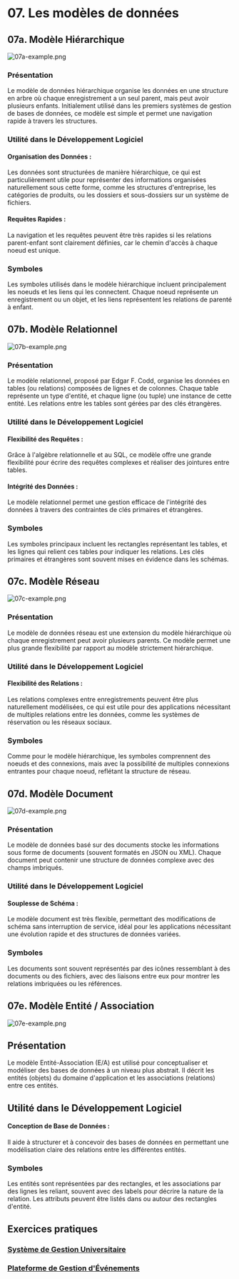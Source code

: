 # 07. Les modèles de données

## 07a. Modèle Hiérarchique

![07a-example.png](../images/07a-example.png)

### Présentation

Le modèle de données hiérarchique organise les données en une structure en arbre où chaque enregistrement a un seul
parent, mais peut avoir plusieurs enfants. Initialement utilisé dans les premiers systèmes de gestion de bases de
données, ce modèle est simple et permet une navigation rapide à travers les structures.

### Utilité dans le Développement Logiciel

#### Organisation des Données :

Les données sont structurées de manière hiérarchique, ce qui est particulièrement utile pour représenter des
informations organisées naturellement sous cette forme, comme les structures d'entreprise, les catégories de produits,
ou les dossiers et sous-dossiers sur un système de fichiers.

#### Requêtes Rapides :

La navigation et les requêtes peuvent être très rapides si les relations parent-enfant sont clairement définies, car le
chemin d'accès à chaque noeud est unique.

### Symboles

Les symboles utilisés dans le modèle hiérarchique incluent principalement les noeuds et les liens qui les connectent.
Chaque noeud représente un enregistrement ou un objet, et les liens représentent les relations de parenté à enfant.

## 07b. Modèle Relationnel

![07b-example.png](../images/07b-example.png)

### Présentation

Le modèle relationnel, proposé par Edgar F. Codd, organise les données en tables (ou relations) composées de lignes et
de colonnes. Chaque table représente un type d'entité, et chaque ligne (ou tuple) une instance de cette entité. Les
relations entre les tables sont gérées par des clés étrangères.

### Utilité dans le Développement Logiciel

#### Flexibilité des Requêtes :

Grâce à l'algèbre relationnelle et au SQL, ce modèle offre une grande flexibilité pour écrire des requêtes complexes et
réaliser des jointures entre tables.

#### Intégrité des Données :

Le modèle relationnel permet une gestion efficace de l'intégrité des données à travers des contraintes de clés primaires
et étrangères.

### Symboles

Les symboles principaux incluent les rectangles représentant les tables, et les lignes qui relient ces tables pour
indiquer les relations. Les clés primaires et étrangères sont souvent mises en évidence dans les schémas.

## 07c. Modèle Réseau

![07c-example.png](../images/07c-example.png)

### Présentation

Le modèle de données réseau est une extension du modèle hiérarchique où chaque enregistrement peut avoir plusieurs
parents. Ce modèle permet une plus grande flexibilité par rapport au modèle strictement hiérarchique.

### Utilité dans le Développement Logiciel

#### Flexibilité des Relations :

Les relations complexes entre enregistrements peuvent être plus naturellement modélisées, ce qui est utile pour des
applications nécessitant de multiples relations entre les données, comme les systèmes de réservation ou les réseaux
sociaux.

### Symboles

Comme pour le modèle hiérarchique, les symboles comprennent des noeuds et des connexions, mais avec la possibilité de
multiples connexions entrantes pour chaque noeud, reflétant la structure de réseau.

## 07d. Modèle Document

![07d-example.png](../images/07d-example.png)

### Présentation

Le modèle de données basé sur des documents stocke les informations sous forme de documents (souvent formatés en JSON ou
XML). Chaque document peut contenir une structure de données complexe avec des champs imbriqués.

### Utilité dans le Développement Logiciel

#### Souplesse de Schéma :

Le modèle document est très flexible, permettant des modifications de schéma sans interruption de service, idéal pour
les applications nécessitant une évolution rapide et des structures de données variées.

### Symboles

Les documents sont souvent représentés par des icônes ressemblant à des documents ou des fichiers, avec des liaisons
entre eux pour montrer les relations imbriquées ou les références.

## 07e. Modèle Entité / Association

![07e-example.png](../images/07e-example.png)

## Présentation

Le modèle Entité-Association (E/A) est utilisé pour conceptualiser et modéliser des bases de données à un niveau plus
abstrait. Il décrit les entités (objets) du domaine d'application et les associations (relations) entre ces entités.

## Utilité dans le Développement Logiciel

#### Conception de Base de Données :

Il aide à structurer et à concevoir des bases de données en permettant une modélisation claire des relations entre les
différentes entités.

### Symboles

Les entités sont représentées par des rectangles, et les associations par des lignes les reliant, souvent avec des
labels pour décrire la nature de la relation. Les attributs peuvent être listés dans ou autour des rectangles d'entité.

## Exercices pratiques

### [Système de Gestion Universitaire](..%2FExercices%2F%C3%89nonc%C3%A9%2F07a%20-%20Mod%C3%A8le%20Entit%C3%A9-Association%20-%20Exercice.md)

### [Plateforme de Gestion d'Événements](..%2FExercices%2F%C3%89nonc%C3%A9%2F07b%20-%20Mod%C3%A8le%20Entit%C3%A9-Association%20-%20Exercice.md)
